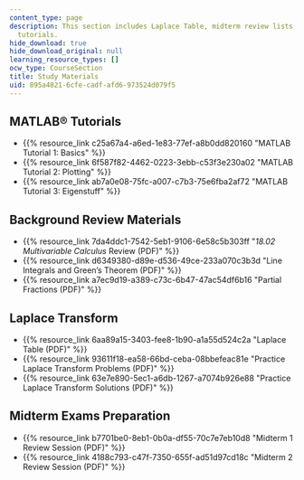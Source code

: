```yaml
---
content_type: page
description: This section includes Laplace Table, midterm review lists, and Matlab
  tutorials.
hide_download: true
hide_download_original: null
learning_resource_types: []
ocw_type: CourseSection
title: Study Materials
uid: 895a4821-6cfe-cadf-afd6-973524d079f5
---
```


MATLAB® Tutorials
-----------------

*   {{% resource_link c25a67a4-a6ed-1e83-77ef-a8b0dd820160 "MATLAB Tutorial 1: Basics" %}}
*   {{% resource_link 6f587f82-4462-0223-3ebb-c53f3e230a02 "MATLAB Tutorial 2: Plotting" %}}
*   {{% resource_link ab7a0e08-75fc-a007-c7b3-75e6fba2af72 "MATLAB Tutorial 3: Eigenstuff" %}}

Background Review Materials
---------------------------

*   {{% resource_link 7da4ddc1-7542-5eb1-9106-6e58c5b303ff "_18.02 Multivariable Calculus_ Review (PDF)" %}}
*   {{% resource_link d6349380-d89e-d536-49ce-233a070c3b3d "Line Integrals and Green’s Theorem (PDF)" %}}
*   {{% resource_link a7ec9d19-a389-c73c-6b47-47ac54df6b16 "Partial Fractions (PDF)" %}}

Laplace Transform
-----------------

*   {{% resource_link 6aa89a15-3403-fee8-1b90-a1a55d524c2a "Laplace Table (PDF)" %}}
*   {{% resource_link 93611f18-ea58-66bd-ceba-08bbefeac81e "Practice Laplace Transform Problems (PDF)" %}}
*   {{% resource_link 63e7e890-5ec1-a6db-1267-a7074b926e88 "Practice Laplace Transform Solutions (PDF)" %}}

Midterm Exams Preparation
-------------------------

*   {{% resource_link b7701be0-8eb1-0b0a-df55-70c7e7eb10d8 "Midterm 1 Review Session (PDF)" %}}
*   {{% resource_link 4188c793-c47f-7350-655f-ad51d97cd18c "Midterm 2 Review Session (PDF)" %}}